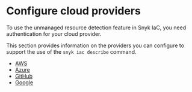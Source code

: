# Configure cloud providers

To use the unmanaged resource detection feature in Snyk IaC, you need authentication for your cloud provider.

This section provides information on the providers you can configure to support the use of the `snyk iac describe` command.

* [AWS](configure-aws-provider.md)
* [Azure](configure-azure-provider.md)
* [GitHub](configure-github-provider.md)
* [Google](configure-google-provider.md)
